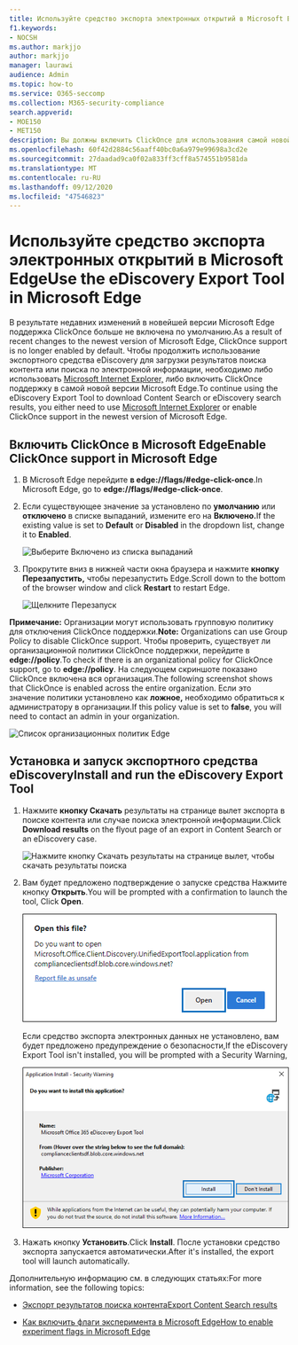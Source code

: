 ```yaml
---
title: Используйте средство экспорта электронных открытий в Microsoft Edge
f1.keywords:
- NOCSH
ms.author: markjjo
author: markjjo
manager: laurawi
audience: Admin
ms.topic: how-to
ms.service: O365-seccomp
ms.collection: M365-security-compliance
search.appverid:
- MOE150
- MET150
description: Вы должны включить ClickOnce для использования самой новой версии Microsoft Edge для загрузки результатов поиска из центра поиска контента и поиска электронных данных в центре безопасности и соответствия требованиям.
ms.openlocfilehash: 60f42d2884c56aaff40bc0a6a979e99698a3cd2e
ms.sourcegitcommit: 27daadad9ca0f02a833ff3cff8a574551b9581da
ms.translationtype: MT
ms.contentlocale: ru-RU
ms.lasthandoff: 09/12/2020
ms.locfileid: "47546823"
---
```

# <a name="use-the-ediscovery-export-tool-in-microsoft-edge"></a><span data-ttu-id="0a7c7-103">Используйте средство экспорта электронных открытий в Microsoft Edge</span><span class="sxs-lookup"><span data-stu-id="0a7c7-103">Use the eDiscovery Export Tool in Microsoft Edge</span></span>

<span data-ttu-id="0a7c7-104">В результате недавних изменений в новейшей версии Microsoft Edge поддержка ClickOnce больше не включена по умолчанию.</span><span class="sxs-lookup"><span data-stu-id="0a7c7-104">As a result of recent changes to the newest version of Microsoft Edge, ClickOnce support is no longer enabled by default.</span></span> <span data-ttu-id="0a7c7-105">Чтобы продолжить использование экспортного средства eDiscovery для загрузки результатов поиска контента или поиска по электронной информации, необходимо либо использовать [Microsoft Internet Explorer,](https://support.microsoft.com/help/17621/internet-explorer-downloads) либо включить ClickOnce поддержку в самой новой версии Microsoft Edge.</span><span class="sxs-lookup"><span data-stu-id="0a7c7-105">To continue using the eDiscovery Export Tool to download Content Search or eDiscovery search results, you either need to use [Microsoft Internet Explorer](https://support.microsoft.com/help/17621/internet-explorer-downloads) or enable ClickOnce support in the newest version of Microsoft Edge.</span></span>

## <a name="enable-clickonce-support-in-microsoft-edge"></a><span data-ttu-id="0a7c7-106">Включить ClickOnce в Microsoft Edge</span><span class="sxs-lookup"><span data-stu-id="0a7c7-106">Enable ClickOnce support in Microsoft Edge</span></span>

1. <span data-ttu-id="0a7c7-107">В Microsoft Edge перейдите **в edge://flags/#edge-click-once**.</span><span class="sxs-lookup"><span data-stu-id="0a7c7-107">In Microsoft Edge, go to **edge://flags/#edge-click-once**.</span></span>

2. <span data-ttu-id="0a7c7-108">Если существующее значение за установлено по **умолчанию** или **отключено** в списке выпаданий, измените его на **Включено.**</span><span class="sxs-lookup"><span data-stu-id="0a7c7-108">If the existing value is set to **Default** or **Disabled** in the dropdown list, change it to **Enabled**.</span></span>

   ![Выберите Включено из списка выпаданий](../media/ClickOnceimage1.png)

3. <span data-ttu-id="0a7c7-110">Прокрутите вниз в нижней части окна браузера и нажмите **кнопку Перезапустить,** чтобы перезапустить Edge.</span><span class="sxs-lookup"><span data-stu-id="0a7c7-110">Scroll down to the bottom of the browser window and click **Restart** to restart Edge.</span></span>

   ![Щелкните Перезапуск](../media/ClickOnceimage2.png)

<span data-ttu-id="0a7c7-112">**Примечание:** Организации могут использовать групповую политику для отключения ClickOnce поддержки.</span><span class="sxs-lookup"><span data-stu-id="0a7c7-112">**Note:** Organizations can use Group Policy to disable ClickOnce support.</span></span> <span data-ttu-id="0a7c7-113">Чтобы проверить, существует ли организационной политики ClickOnce поддержки, перейдите в **edge://policy**.</span><span class="sxs-lookup"><span data-stu-id="0a7c7-113">To check if there is an organizational policy for ClickOnce support, go to **edge://policy**.</span></span> <span data-ttu-id="0a7c7-114">На следующем скриншоте показано ClickOnce включена вся организация.</span><span class="sxs-lookup"><span data-stu-id="0a7c7-114">The following screenshot shows that ClickOnce is enabled across the entire organization.</span></span> <span data-ttu-id="0a7c7-115">Если это значение политики установлено как **ложное,** необходимо обратиться к администратору в организации.</span><span class="sxs-lookup"><span data-stu-id="0a7c7-115">If this policy value is set to **false**, you will need to contact an admin in your organization.</span></span>

![Список организационных политик Edge](../media/ClickOnceimage3.png)

## <a name="install-and-run-the-ediscovery-export-tool"></a><span data-ttu-id="0a7c7-117">Установка и запуск экспортного средства eDiscovery</span><span class="sxs-lookup"><span data-stu-id="0a7c7-117">Install and run the eDiscovery Export Tool</span></span>

1. <span data-ttu-id="0a7c7-118">Нажмите **кнопку Скачать** результаты на странице вылет экспорта в поиске контента или случае поиска электронной информации.</span><span class="sxs-lookup"><span data-stu-id="0a7c7-118">Click **Download results** on the flyout page of an export in Content Search or an eDiscovery case.</span></span>

   ![Нажмите кнопку Скачать результаты на странице вылет, чтобы скачать результаты поиска](../media/ClickOnceExport1.png)

2. <span data-ttu-id="0a7c7-120">Вам будет предложено подтверждение о запуске средства Нажмите кнопку **Открыть**.</span><span class="sxs-lookup"><span data-stu-id="0a7c7-120">You will be prompted with a confirmation to launch the tool, Click **Open**.</span></span>

   ![Нажмите кнопку Открыть, чтобы запустить средство экспорта электронных обнаружений](../media/ClickOnceimage4.png)

   <span data-ttu-id="0a7c7-122">Если средство экспорта электронных данных не установлено, вам будет предложено предупреждение о безопасности,</span><span class="sxs-lookup"><span data-stu-id="0a7c7-122">If the eDiscovery Export Tool isn't installed, you will be prompted with a Security Warning,</span></span> 

   ![Щелкните Установите, чтобы установить средство экспорта электронных обнаружений](../media/ClickOnceimage5.png)

3. <span data-ttu-id="0a7c7-124">Нажать кнопку **Установить**.</span><span class="sxs-lookup"><span data-stu-id="0a7c7-124">Click **Install**.</span></span> <span data-ttu-id="0a7c7-125">После установки средство экспорта запускается автоматически.</span><span class="sxs-lookup"><span data-stu-id="0a7c7-125">After it's installed, the export tool will launch automatically.</span></span>

<span data-ttu-id="0a7c7-126">Дополнительную информацию см. в следующих статьях:</span><span class="sxs-lookup"><span data-stu-id="0a7c7-126">For more information, see the following topics:</span></span>

- [<span data-ttu-id="0a7c7-127">Экспорт результатов поиска контента</span><span class="sxs-lookup"><span data-stu-id="0a7c7-127">Export Content Search results</span></span>](export-search-results.md)

- [<span data-ttu-id="0a7c7-128">Как включить флаги эксперимента в Microsoft Edge</span><span class="sxs-lookup"><span data-stu-id="0a7c7-128">How to enable experiment flags in Microsoft Edge</span></span>](https://microsoftedgesupport.microsoft.com/hc/articles/360034075294-How-to-enable-experiment-flags-in-Microsoft-Edge-Insider-channels)
